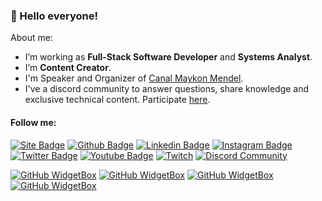 ### 👋 Hello everyone!

About me:

- I’m working as **Full-Stack Software Developer** and **Systems Analyst**.
- I’m **Content Creator**.
- I'm Speaker and Organizer of [Canal Maykon Mendel](https://www.youtube.com/@maykonmendeldev).
- I've a discord community to answer questions, share knowledge and exclusive technical content. Participate [here](https://discord.gg/z4fpuH7v).

#### Follow me:
[![Site Badge](https://img.shields.io/badge/-Website%2fBlog-blue?style=flat-square&logo=website&logoColor=white&link=https://maykonmendel.github.io/)]([https://andresecco.com.br](https://maykonmendel.github.io)/)
[![Github Badge](https://img.shields.io/badge/-Github-000?style=flat-square&logo=Github&logoColor=white&link=https://github.com/maykonmendel)](https://github.com/maykonmendeldev)
[![Linkedin Badge](https://img.shields.io/badge/-LinkedIn-blue?style=flat-square&logo=Linkedin&logoColor=white&link=https://www.linkedin.com/in/maykon-mendel/)](https://www.linkedin.com/in/maykon-mendel/)
[![Instagram Badge](https://img.shields.io/badge/-Instagram-C13584?style=flat-square&labelColor=C13584&logo=instagram&logoColor=white&link=https://www.instagram.com/maykonmendeldev/)](https://www.instagram.com/maykonmendeldev/)
[![Twitter Badge](https://img.shields.io/badge/-Twitter-blue?style=flat-square&labelColor=blue&logo=twitter&logoColor=white&link=https://twitter.com/maykonmendeldev)](https://twitter.com/maykonmendeldev)
[![Youtube Badge](https://img.shields.io/badge/-Maykon&nbsp;Mendel-red?style=flat-square&labelColor=red&logo=youtube&logoColor=white&link=https://www.youtube.com/@maykonmendeldev)](https://www.youtube.com/@maykonmendeldev)
[![Twitch](https://img.shields.io/badge/Maykon&nbsp;Mendel-%239146FF.svg?style=flat-square&logo=Twitch&logoColor=white&link=https://www.twitch.tv/maykonmendeldev)](https://www.twitch.tv/maykonmendeldev)
[![Discord Community](https://img.shields.io/badge/-Discord&nbsp;Community-6f84d2?style=flat-square&labelColor=6f84d2&logo=discord&logoColor=white&link=https://discord.gg/z4fpuH7v)](https://discord.gg/z4fpuH7v)

[![GitHub WidgetBox](https://github-widgetbox.vercel.app/api/profile?username=maykonmendel&data=followers,repositories,stars,commits&theme=darkmode)](https://github.com/maykonmendel)
[![GitHub WidgetBox](https://github-widgetbox.vercel.app/api/skills?languages=csharp,html,css,js,ts,postgresql,mysql&theme=darkmode&includeNames=true)](https://github.com/maykonmendel)
[![GitHub WidgetBox](https://github-widgetbox.vercel.app/api/skills?frameworks=vue,react,bootstrap,tailwind,dotnetcore&theme=darkmode&includeNames=true)](https://github.com/maykonmendel)
[![GitHub WidgetBox](https://github-widgetbox.vercel.app/api/skills?tools=git,docker,npm,yarn,vercel,nodejs,heroku,apache,nginx,aws)](https://github.com/maykonmendel)
